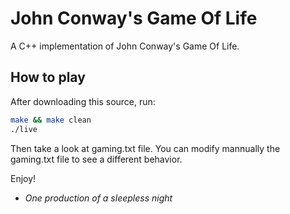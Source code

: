 # John Conway's Game Of Life

A C++ implementation of John Conway's Game Of Life.

## How to play

After downloading this source, run:


```bash
make && make clean
./live
```

Then take a look at gaming.txt file.
You can modify mannually the gaming.txt file to see a different behavior.

Enjoy!

- *One production of a sleepless night*
